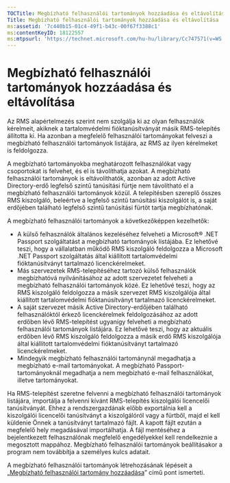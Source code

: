 ```yaml
---
TOCTitle: Megbízható felhasználói tartományok hozzáadása és eltávolítása
Title: Megbízható felhasználói tartományok hozzáadása és eltávolítása
ms:assetid: '7c440b15-01c4-49f1-b43c-00f67f3388c1'
ms:contentKeyID: 18122557
ms:mtpsurl: 'https://technet.microsoft.com/hu-hu/library/Cc747571(v=WS.10)'
---
```


Megbízható felhasználói tartományok hozzáadása és eltávolítása
==============================================================

Az RMS alapértelmezés szerint nem szolgálja ki az olyan felhasználók kérelmeit, akiknek a tartalomvédelmi fióktanúsítványát másik RMS-telepítés állította ki. Ha azonban a megfelelő felhasználói tartományokat felveszi a megbízható felhasználói tartományok listájára, az RMS az ilyen kérelmeket is feldolgozza.

A megbízható tartományokba meghatározott felhasználókat vagy csoportokat is felvehet, és el is távolíthatja azokat. A megbízható felhasználói tartományok is eltávolíthatók, azonban az adott Active Directory-erdő legfelső szintű tanúsítási fürtje nem távolítható el a megbízható felhasználói tartományok közül. A telepítésben szereplő összes RMS kiszolgáló, beleértve a legfelső szintű tanúsítási kiszolgálót is, a saját erdőjében található legfelső szintű tanúsítási fürtöt tartja megbízhatónak.

A megbízható felhasználói tartományok a következőképpen kezelhetők:

-   A külső felhasználók általános kezeléséhez felveheti a Microsoft® .NET Passport szolgáltatást a megbízható tartományok listájába. Ez lehetővé teszi, hogy a vállalatban működő RMS kiszolgáló feldolgozza a Microsoft .NET Passport szolgáltatás által kiállított tartalomvédelmi fióktanúsítványt tartalmazó licenckérelmeket.
-   Más szervezetek RMS-telepítéséhez tartozó külső felhasználók megbízhatóvá nyilvánításához az adott szervezetet felveheti a megbízható felhasználói tartományok közé. Ez lehetővé teszi, hogy az RMS kiszolgáló feldolgozza a másik szervezet RMS kiszolgálója által kiállított tartalomvédelmi fióktanúsítványt tartalmazó licenckérelmeket.
-   A saját szervezet másik Active Directory-erdőjében található felhasználóktól érkező licenckérelmek feldolgozásához az adott erdőben lévő RMS-telepítést ugyanígy felveheti a megbízható felhasználói tartományok listájára. Ez lehetővé teszi, hogy az aktuális erdőben lévő RMS kiszolgáló feldolgozza a másik erdő RMS kiszolgálója által kiállított tartalomvédelmi fióktanúsítványt tartalmazó licenckérelmeket.
-   Mindegyik megbízható felhasználói tartománynál megadhatja a megbízható e-mail tartományokat. A megbízható Passport-tartományoknál megadhatja a nem megbízható e-mail felhasználókat, illetve tartományokat.

Ha RMS-telepítést szeretne felvenni a megbízható felhasználói tartományok listájára, importálja a felvenni kívánt RMS-telepítés kiszolgálói licencelői tanúsítványát. Ehhez a rendszergazdának előbb exportálnia kell a kiszolgálói licencelői tanúsítványt a kiszolgálóról vagy a fürtből, majd el kell küldenie Önnek a tanúsítványt tartalmazó fájlt. A kapott fájlt ezután a megfelelő hely megadásával importálhatja. A fájl mentéséhez a bejelentkezett felhasználónak megfelelő engedélyekkel kell rendelkeznie a megosztott mappához. Megbízható felhasználói tartományok beállításakor a program nem továbbítja a személyes kulcs adatait.

A megbízható felhasználói tartományok létrehozásának lépéseit a „[Megbízható felhasználói tartomány hozzáadása](https://technet.microsoft.com/ed672e58-6272-4ac0-a434-d1d938037e93)” című pont ismerteti.
